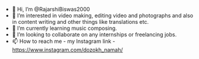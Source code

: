 - 👋 Hi, I’m @RajarshiBiswas2000
- 👀 I’m interested in video making, editing video and photographs and also in content writing and other things like translations etc.
- 🌱 I’m currently learning music composing.
- 💞️ I’m looking to collaborate on any internships or freelancing jobs. 
- 📫 How to reach me - my Instagram link - https://www.instagram.com/dozokh_namah/

<!---
RajarshiBiswas2000/RajarshiBiswas2000 is a ✨ special ✨ repository because its `README.md` (this file) appears on your GitHub profile.
You can click the Preview link to take a look at your changes.
--->

